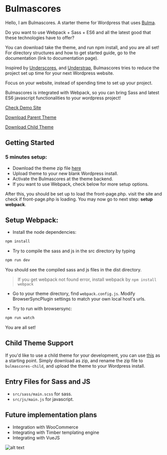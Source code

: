 # Bulmascores

Hello, I am Bulmascores. A starter theme for Wordpress that uses [Bulma](https://bulma.io/). 

Do you want to use Webpack + Sass + ES6 and all the latest good that these technologies have to offer? 

You can download take the theme, and run npm install, and you are all set! For directory structures and how to get started guide, go to the documentation (link to documentation page).

Inspired by [Underscores](https://underscores.me/), and [Understrap](https://understrap.com/), Bulmascores tries to reduce the project set up time for your next Wordpress website. 

Focus on your website, instead of spending time to set up your project. 

Bulmascores is integrated with Webpack, so you can bring Sass and latest ES6 javascript functionalities to your wordpress project!

[Check Demo Site](http://demo-bulmascores.seyongcho.com)

[Download Parent Theme](http://demo-bulmascores.seyongcho.com/wp-content/archives/bulmascores.zip)

[Download Child Theme](http://demo-bulmascores.seyongcho.com/wp-content/archives/bulmascores-child.zip)

## Getting Started
### 5 minutes setup:
* Download the theme zip file [here](http://demo-bulmascores.seyongcho.com/wp-content/archives/bulmascores.zip)
* Upload theme to your new blank Wordpress install.
* Activate the Bulmascores at the theme backend.
* If you want to use Webpack, check below for more setup options.

After this, you should be set up to load the front-page.php. visit the site and check if front-page.php is loading. You may now go to next step: **setup webpack**.

## Setup Webpack:

* Install the node dependencies:
```sh
npm install
```

* Try to compile the sass and js in the src directory by typing 
```sh
npm run dev
```
You should see the compiled sass and js files in the dist directory.

>If you get webpack not found error, install webpack by `npm install webpack`

* Go to your theme directory, find `webpack.config.js`. Modify BrowserSyncPlugin settings to match your own local host's urls. 

* Try to run with browsersync:
```sh
npm run watch
```

You are all set!


## Child Theme Support
If you'd like to use a child theme for your development, you can use [this](https://github.com/se468/Bulmascores-child) as a starting point. Simply download as zip, and rename the zip file to `bulmascores-child`, and upload the theme to your Wordpress install.


## Entry Files for Sass and JS
* `src/sass/main.scss` for sass. 
* `src/js/main.js` for javascript.

## Future implementation plans
* Integration with WooCommerce
* Integrating with Timber templating engine
* Integrating with VueJS

![alt text](https://github.com/se468/Bulmascores/blob/master/images/made-with-bulma.png "Made with Bulma")